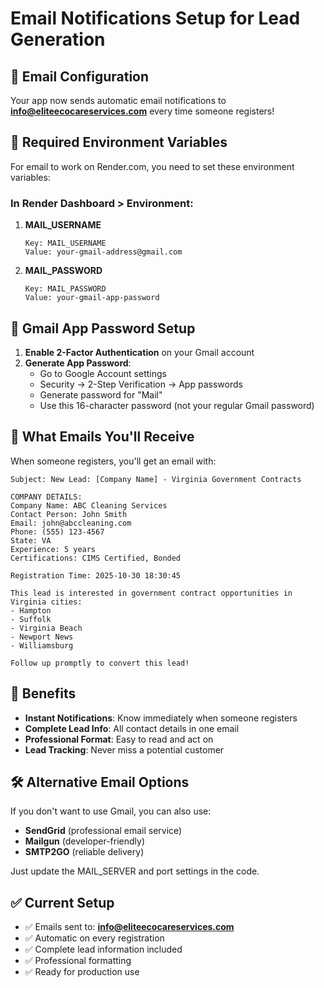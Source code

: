 # Email Notifications Setup for Lead Generation

## 📧 Email Configuration

Your app now sends automatic email notifications to **info@eliteecocareservices.com** every time someone registers!

## 🔧 Required Environment Variables

For email to work on Render.com, you need to set these environment variables:

### In Render Dashboard > Environment:

1. **MAIL_USERNAME**
   ```
   Key: MAIL_USERNAME
   Value: your-gmail-address@gmail.com
   ```

2. **MAIL_PASSWORD** 
   ```
   Key: MAIL_PASSWORD
   Value: your-gmail-app-password
   ```

## 📱 Gmail App Password Setup

1. **Enable 2-Factor Authentication** on your Gmail account
2. **Generate App Password**:
   - Go to Google Account settings
   - Security → 2-Step Verification → App passwords
   - Generate password for "Mail"
   - Use this 16-character password (not your regular Gmail password)

## 📩 What Emails You'll Receive

When someone registers, you'll get an email with:

```
Subject: New Lead: [Company Name] - Virginia Government Contracts

COMPANY DETAILS:
Company Name: ABC Cleaning Services
Contact Person: John Smith
Email: john@abccleaning.com
Phone: (555) 123-4567
State: VA
Experience: 5 years
Certifications: CIMS Certified, Bonded

Registration Time: 2025-10-30 18:30:45

This lead is interested in government contract opportunities in Virginia cities:
- Hampton
- Suffolk  
- Virginia Beach
- Newport News
- Williamsburg

Follow up promptly to convert this lead!
```

## 🚀 Benefits

- **Instant Notifications**: Know immediately when someone registers
- **Complete Lead Info**: All contact details in one email
- **Professional Format**: Easy to read and act on
- **Lead Tracking**: Never miss a potential customer

## 🛠️ Alternative Email Options

If you don't want to use Gmail, you can also use:
- **SendGrid** (professional email service)
- **Mailgun** (developer-friendly)
- **SMTP2GO** (reliable delivery)

Just update the MAIL_SERVER and port settings in the code.

## ✅ Current Setup

- ✅ Emails sent to: **info@eliteecocareservices.com**
- ✅ Automatic on every registration
- ✅ Complete lead information included
- ✅ Professional formatting
- ✅ Ready for production use